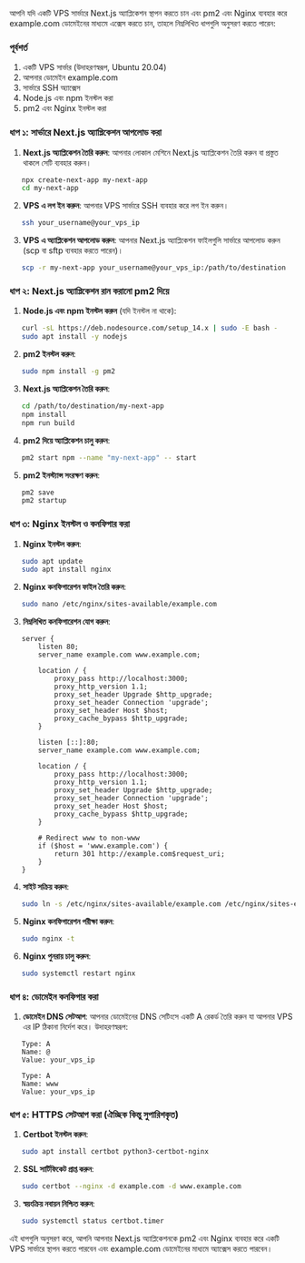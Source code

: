 আপনি যদি একটি VPS সার্ভারে Next.js অ্যাপ্লিকেশন স্থাপন করতে চান এবং pm2 এবং Nginx ব্যবহার করে example.com ডোমেইনের মাধ্যমে এক্সেস করতে চান, তাহলে নিম্নলিখিত ধাপগুলি অনুসরণ করতে পারেন:

### পূর্বশর্ত

1. একটি VPS সার্ভার (উদাহরণস্বরূপ, Ubuntu 20.04)
2. আপনার ডোমেইন example.com
3. সার্ভারে SSH অ্যাক্সেস
4. Node.js এবং npm ইনস্টল করা
5. pm2 এবং Nginx ইনস্টল করা

### ধাপ ১: সার্ভারে Next.js অ্যাপ্লিকেশন আপলোড করা

1. **Next.js অ্যাপ্লিকেশন তৈরি করুন**:
   আপনার লোকাল মেশিনে Next.js অ্যাপ্লিকেশন তৈরি করুন বা প্রস্তুত থাকলে সেটি ব্যবহার করুন।

```bash
   npx create-next-app my-next-app
   cd my-next-app
```

2. **VPS এ লগ ইন করুন**:
   আপনার VPS সার্ভারে SSH ব্যবহার করে লগ ইন করুন।

```bash
   ssh your_username@your_vps_ip
```

3. **VPS এ অ্যাপ্লিকেশন আপলোড করুন**:
   আপনার Next.js অ্যাপ্লিকেশন ফাইলগুলি সার্ভারে আপলোড করুন (scp বা sftp ব্যবহার করতে পারেন)।

```bash
   scp -r my-next-app your_username@your_vps_ip:/path/to/destination
```

### ধাপ ২: Next.js অ্যাপ্লিকেশন রান করানো pm2 দিয়ে

1. **Node.js এবং npm ইনস্টল করুন** (যদি ইনস্টল না থাকে):

```bash
   curl -sL https://deb.nodesource.com/setup_14.x | sudo -E bash -
   sudo apt install -y nodejs
```

2. **pm2 ইনস্টল করুন**:

```bash
   sudo npm install -g pm2
```

3. **Next.js অ্যাপ্লিকেশন তৈরি করুন**:

```bash
   cd /path/to/destination/my-next-app
   npm install
   npm run build
```

4. **pm2 দিয়ে অ্যাপ্লিকেশন চালু করুন**:

```bash
   pm2 start npm --name "my-next-app" -- start
```

5. **pm2 ইনস্ট্যান্স সংরক্ষণ করুন**:

```bash
   pm2 save
   pm2 startup
```

### ধাপ ৩: Nginx ইনস্টল ও কনফিগার করা

1. **Nginx ইনস্টল করুন**:

```bash
   sudo apt update
   sudo apt install nginx
```

2. **Nginx কনফিগারেশন ফাইল তৈরি করুন**:

```bash
   sudo nano /etc/nginx/sites-available/example.com
```

3. **নিম্নলিখিত কনফিগারেশন যোগ করুন**:

```nginx
   server {
       listen 80;
       server_name example.com www.example.com;

       location / {
           proxy_pass http://localhost:3000;
           proxy_http_version 1.1;
           proxy_set_header Upgrade $http_upgrade;
           proxy_set_header Connection 'upgrade';
           proxy_set_header Host $host;
           proxy_cache_bypass $http_upgrade;
       }

       listen [::]:80;
       server_name example.com www.example.com;
       
       location / {
           proxy_pass http://localhost:3000;
           proxy_http_version 1.1;
           proxy_set_header Upgrade $http_upgrade;
           proxy_set_header Connection 'upgrade';
           proxy_set_header Host $host;
           proxy_cache_bypass $http_upgrade;
       }

       # Redirect www to non-www
       if ($host = 'www.example.com') {
           return 301 http://example.com$request_uri;
       }
   }
```

4. **সাইট সক্রিয় করুন**:

```bash
   sudo ln -s /etc/nginx/sites-available/example.com /etc/nginx/sites-enabled/
```

5. **Nginx কনফিগারেশন পরীক্ষা করুন**:

```bash
   sudo nginx -t
```

6. **Nginx পুনরায় চালু করুন**:

```bash
   sudo systemctl restart nginx
```

### ধাপ ৪: ডোমেইন কনফিগার করা

1. **ডোমেইন DNS সেটআপ**:
   আপনার ডোমেইনের DNS সেটিংসে একটি A রেকর্ড তৈরি করুন যা আপনার VPS এর IP ঠিকানা নির্দেশ করে। উদাহরণস্বরূপ:

```
   Type: A
   Name: @
   Value: your_vps_ip
```

```
   Type: A
   Name: www
   Value: your_vps_ip
```

### ধাপ ৫: HTTPS সেটআপ করা (ঐচ্ছিক কিন্তু সুপারিশকৃত)

1. **Certbot ইনস্টল করুন**:

```bash
   sudo apt install certbot python3-certbot-nginx
```

2. **SSL সার্টিফিকেট প্রাপ্ত করুন**:

```bash
   sudo certbot --nginx -d example.com -d www.example.com
```

3. **স্বয়ংক্রিয় নবায়ন নিশ্চিত করুন**:

```bash
   sudo systemctl status certbot.timer
```

এই ধাপগুলি অনুসরণ করে, আপনি আপনার Next.js অ্যাপ্লিকেশনকে pm2 এবং Nginx ব্যবহার করে একটি VPS সার্ভারে স্থাপন করতে পারবেন এবং example.com ডোমেইনের মাধ্যমে অ্যাক্সেস করতে পারবেন।
